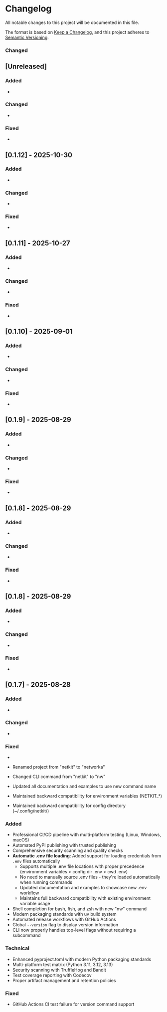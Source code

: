 # Changelog

All notable changes to this project will be documented in this file.

The format is based on [Keep a Changelog](https://keepachangelog.com/en/1.0.0/),
and this project adheres to [Semantic Versioning](https://semver.org/spec/v2.0.0.html).

### Changed

## [Unreleased]

### Added
- 

### Changed
- 

### Fixed
- 


## [0.1.12] - 2025-10-30

### Added
-

### Changed
-

### Fixed
-


## [0.1.11] - 2025-10-27

### Added
-

### Changed
-

### Fixed
-


## [0.1.10] - 2025-09-01

### Added
-

### Changed
-

### Fixed
-


## [0.1.9] - 2025-08-29

### Added
-

### Changed
-

### Fixed
-


## [0.1.8] - 2025-08-29

### Added
-

### Changed
-

### Fixed
-


## [0.1.8] - 2025-08-29

### Added
-

### Changed
-

### Fixed
-


## [0.1.7] - 2025-08-28

### Added
-

### Changed
-

### Fixed
-


- Renamed project from "netkit" to "networka"
- Changed CLI command from "netkit" to "nw"
- Updated all documentation and examples to use new command name
- Maintained backward compatibility for environment variables (NETKIT\_\*)
- Maintained backward compatibility for config directory (~/.config/netkit/)

### Added

- Professional CI/CD pipeline with multi-platform testing (Linux, Windows, macOS)
- Automated PyPI publishing with trusted publishing
- Comprehensive security scanning and quality checks
- **Automatic .env file loading**: Added support for loading credentials from `.env` files automatically
  - Supports multiple .env file locations with proper precedence (environment variables > config dir .env > cwd .env)
  - No need to manually source .env files - they're loaded automatically when running commands
  - Updated documentation and examples to showcase new .env workflow
  - Maintains full backward compatibility with existing environment variable usage
- Shell completion for bash, fish, and zsh with new "nw" command
- Modern packaging standards with uv build system
- Automated release workflows with GitHub Actions
- Global `--version` flag to display version information
- CLI now properly handles top-level flags without requiring a subcommand

### Technical

- Enhanced pyproject.toml with modern Python packaging standards
- Multi-platform test matrix (Python 3.11, 3.12, 3.13)
- Security scanning with TruffleHog and Bandit
- Test coverage reporting with Codecov
- Proper artifact management and retention policies

### Fixed

- GitHub Actions CI test failure for version command support
